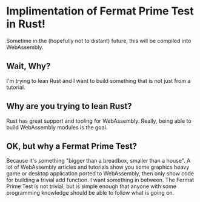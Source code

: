 # Implimentation of Fermat Prime Test in Rust! #

Sometime in the (hopefully not to distant) future, this will be compiled into WebAssembly.

## Wait, Why? ##
I'm trying to lean Rust and I want to build something that is not just from a tutorial.

## Why are you trying to lean Rust? ##
Rust has great support and tooling for WebAssembly. Really, being able to build WebAssembly modules is the goal.

## OK, but why a Fermat Prime Test? ##
Because it's something "bigger than a breadbox, smaller than a house". A lot of WebAssembly articles and tutorials show you some graphics heavy game or desktop application ported to WebAssembly, then only show code for building a trivial add function. I want something in between. The Fermat Prime Test is not trivial, but is simple enough that anyone with some programming knowledge should be able to follow what is going on.